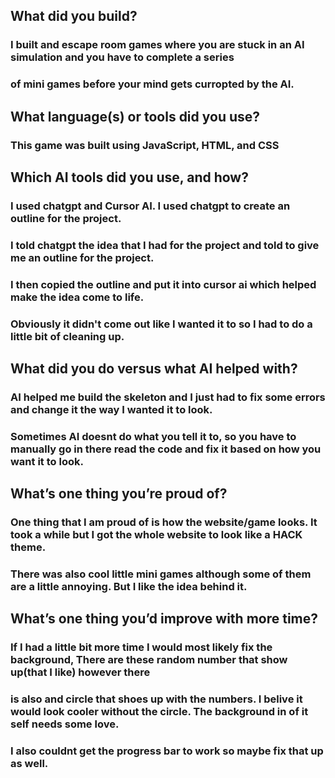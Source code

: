 ## What did you build?
### I built and escape room games where you are stuck in an AI simulation and you have to complete a series
### of mini games before your mind gets curropted by the AI.
## What language(s) or tools did you use?
### This game was built using JavaScript, HTML, and CSS
## Which AI tools did you use, and how?
### I used chatgpt and Cursor AI. I used chatgpt to create an outline for the project.
### I told chatgpt the idea that I had for the project and told to give me an outline for the project.
### I then copied the outline and put it into cursor ai which helped make the idea come to life.
### Obviously it didn't come out like I wanted it to so I had to do a little bit of cleaning up.
## What did you do versus what AI helped with?
### AI helped me build the skeleton and I just had to fix some errors and change it the way I wanted it to look.
### Sometimes AI doesnt do what you tell it to, so you have to manually go in there read the code and fix it based on how you want it to look.
## What’s one thing you’re proud of?
### One thing that I am proud of is how the website/game looks. It took a while but I got the whole website to look like a HACK theme.
### There was also cool little mini games although some of them are a little annoying. But I like the idea behind it.
## What’s one thing you’d improve with more time?
### If I had a little bit more time I would most likely fix the background, There are these random number that show up(that I like) however there
### is also and circle that shoes up with the numbers. I belive it would look cooler without the circle. The background in of it self needs some love.
### I also couldnt get the progress bar to work so maybe fix that up as well.